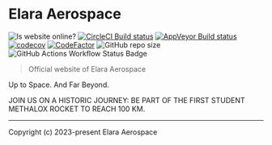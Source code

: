 # Elara Aerospace
![Is website online?](https://img.shields.io/website?url=https%3A%2F%2Felara-aerospace.com%2F)
[![CircleCI Build status](https://circleci.com/gh/elara-aerospace/elara-aerospace.github.io.svg?style=shield)](https://circleci.com/gh/elara-aerospace/elara-aerospace.github.io)
[![AppVeyor Build status](https://ci.appveyor.com/api/projects/status/f501050ub93p6b5e?svg=true)](https://ci.appveyor.com/project/suriyaa/elara-aerospace-github-io)
[![codecov](https://codecov.io/github/elara-aerospace/elara-aerospace.github.io/graph/badge.svg?token=8ZW0F2N90I)](https://codecov.io/github/elara-aerospace/elara-aerospace.github.io)
[![CodeFactor](https://www.codefactor.io/repository/github/elara-aerospace/elara-aerospace.github.io/badge/main)](https://www.codefactor.io/repository/github/elara-aerospace/elara-aerospace.github.io/overview/main)
![GitHub repo size](https://img.shields.io/github/repo-size/elara-aerospace/elara-aerospace.github.io)
![GitHub Actions Workflow Status Badge](https://github.com/elara-aerospace/elara-aerospace.github.io/actions/workflows/is-website-vulnerable.yml/badge.svg)

> Official website of Elara Aerospace

Up to Space. And Far Beyond.

JOIN US ON A HISTORIC JOURNEY: BE PART OF THE FIRST STUDENT METHALOX ROCKET TO REACH 100 KM.

----

Copyright (c) 2023-present Elara Aerospace

